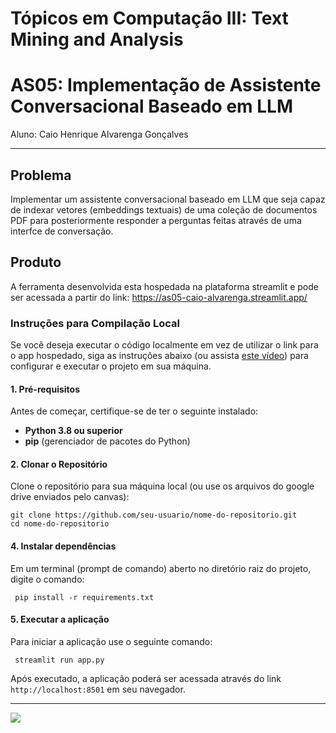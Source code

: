 # **Tópicos em Computação III: Text Mining and Analysis**
# AS05: Implementação de Assistente Conversacional Baseado em LLM
Aluno: Caio Henrique Alvarenga Gonçalves

---
## **Problema**

Implementar um assistente conversacional baseado em LLM que seja capaz de indexar vetores (embeddings textuais) de uma coleção de documentos PDF para posteriormente responder a perguntas feitas através de uma interfce de conversação.

## **Produto**

A ferramenta desenvolvida esta hospedada na plataforma streamlit e pode ser acessada a partir do link: https://as05-caio-alvarenga.streamlit.app/

### **Instruções para Compilação Local**

Se você deseja executar o código localmente em vez de utilizar o link para o app hospedado, siga as instruções abaixo (ou assista [este vídeo](https://youtu.be/u-Cdinq5BHI)) para configurar e executar o projeto em sua máquina.

#### **1. Pré-requisitos**
Antes de começar, certifique-se de ter o seguinte instalado:
- **Python 3.8 ou superior**
- **pip** (gerenciador de pacotes do Python)

#### **2. Clonar o Repositório**
Clone o repositório para sua máquina local (ou use os arquivos do google drive enviados pelo canvas):
```
git clone https://github.com/seu-usuario/nome-do-repositorio.git
cd nome-do-repositorio
```
#### **4. Instalar dependências**
Em um terminal (prompt de comando) aberto no diretório raiz do projeto, digite o comando:

``` pip install -r requirements.txt```

#### **5. Executar a aplicação**
Para iniciar a aplicação use o seguinte comando: 

``` streamlit run app.py```

Após executado, a aplicação poderá ser acessada através do link ```http://localhost:8501``` em seu navegador.


---

![](image.png)

